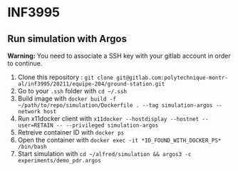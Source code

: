 # INF3995

## Run simulation with Argos
**Warning:** You need to associate a SSH key with your gitlab account in order to continue.
1. Clone this repository : `git clone git@gitlab.com:polytechnique-montr-al/inf3995/20211/equipe-204/ground-station.git`
2. Go to your `.ssh` folder with `cd ~/.ssh`
3. Build image with `docker build -f ~/path/to/repo/simulation/Dockerfile . --tag simulation-argos --network host`
4. Run x11docker client with `x11docker --hostdisplay --hostnet --user=RETAIN -- --privileged simulation-argos`
5. Retreive container ID with `docker ps`
6. Open the container with `docker exec -it *ID_FOUND_WITH_DOCKER_PS* /bin/bash`
7. Start simulation with `cd ~/alfred/simulation && argos3 -c experiments/demo_pdr.argos`

